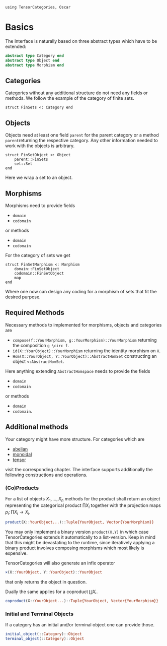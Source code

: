 ```@setup Ex
using TensorCategories, Oscar
```

# Basics

The Interface is naturally based on three abstract types which 
have to be extended:

```julia 
abstract type Category end
abstract type Object end
abstract type Morphism end
```

## Categories

Categories without any additional structure do not need any 
fields or methods. We follow the example of the category of finite sets.

```@example Ex
struct FinSets <: Category end
```

## Objects

Objects need at least one field `parent` for the parent category or a method `parent`returning the respective category. Any other
information needed to work with the objects is arbitrary.

```@example Ex
struct FinSetObject <: Object
    parent::FinSets
    set::Set
end
```

Here we wrap a set to an object.

## Morphisms

Morphisms need to provide fields

- `domain`
- `codomain`

or methods

- `domain`
- `codomain`

For the category of sets we get

```@example Ex
struct FinSetMorphism <: Morphism
    domain::FinSetObject
    codomain::FinSetObject
    map
end
```

Where one now can design any coding for a morphism of sets
that fit the desired purpose.

## Required Methods

Necessary methods to implemented for morphisms, objects and categories are

- `compose(f::YourMorphism, g::YourMorphism)::YourMorphism` returning the composition ``g \circ f``.
- `id(X::YourObject)::YourMorphism` returning the identity morphism on ``X``.
- `Hom(X::YourObject, Y::YourObject)::AbstractHomSet` constructing an object `<:AbstractHomSet`.

Here anything extending `AbstractHomspace` needs to provide the fields 

- `domain`
- `codomain`

or methods

- `domain`
- `codomain`.

## Additional methods

Your category might have more structure. For categories which are 

- [abelian](AbelianCategories.md)
- [monoidal](MonoidalCategories.md)
- [tensor](TensorCategories.md)

visit the corresponding chapter. The interface supports additionally the following constructions and operations.

### (Co)Products

For a list of objects $X_1,...,X_n$ methods for the product shall
return an object representing the categorical product $\prod X_i$ together with the projection maps $p_i \colon \prod X_i \to X_i$. 

```julia
product(X::YourObject...)::Tuple{YourObject, Vector{YourMorphism}}
```

You may only implement a binary version `product(X,Y)` in which case TensorCategories extends it automatically to a list-version. Keep in mind that this might be devastating to the runtime, since iteratively applying a binary product involves composing morphisms which most likely is expensive.

TensorCategories will also generate an infix operator 

```julia 
×(X::YourObject, Y::YourObject)::YourObject
```
that only returns the object in question.

Dually the same applies for a coproduct $∐ Xᵢ$.

```julia
coproduct(X::YourObject...)::Tuple{YourObject, Vector{YourMorphism}}
```

### Initial and Terminal Objects

If a category has an initial and/or terminal object one can provide those.

```julia
initial_object(::Category)::Object
terminal_object(::Category)::Object
```


